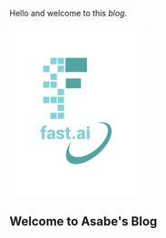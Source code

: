 Hello and welcome to this *blog*. 

![Image of fast.ai logo](images/logo.png)

## Welcome to Asabe's Blog


